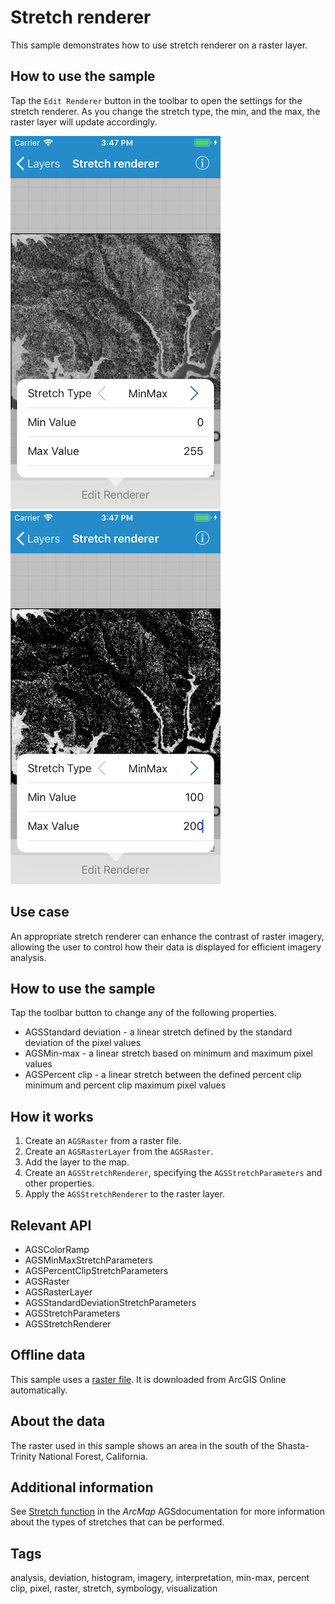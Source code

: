 # Stretch renderer

This sample demonstrates how to use stretch renderer on a raster layer.

## How to use the sample

Tap the `Edit Renderer` button in the toolbar to open the settings for the stretch renderer. As you change the stretch type, the min, and the max, the raster layer will update accordingly.

![Default stretch renderer](stretch-renderer-1.png)
![Edited stretch renderer ](stretch-renderer-2.png)


## Use case

An appropriate stretch renderer can enhance the contrast of raster imagery, allowing the user to control how their data is displayed for efficient imagery analysis.

## How to use the sample

Tap the toolbar button to change any of the following properties.

* AGSStandard deviation - a linear stretch defined by the standard deviation of the pixel values
* AGSMin-max - a linear stretch based on minimum and maximum pixel values
* AGSPercent clip - a linear stretch between the defined percent clip minimum and percent clip maximum pixel values

## How it works

1. Create an `AGSRaster` from a raster file.
2. Create an `AGSRasterLayer` from the `AGSRaster`.
3. Add the layer to the map.
4. Create an `AGSStretchRenderer`, specifying the `AGSStretchParameters` and other properties.
5. Apply the `AGSStretchRenderer` to the raster layer.

## Relevant API

* AGSColorRamp
* AGSMinMaxStretchParameters
* AGSPercentClipStretchParameters
* AGSRaster
* AGSRasterLayer
* AGSStandardDeviationStretchParameters
* AGSStretchParameters
* AGSStretchRenderer

## Offline data

This sample uses a [raster file](https://arcgisruntime.maps.arcgis.com/home/item.html?id=95392f99970d4a71bd25951beb34a508). It is downloaded from ArcGIS Online automatically.

## About the data

The raster used in this sample shows an area in the south of the Shasta-Trinity National Forest, California.

## Additional information

See [Stretch function](http://desktop.arcgis.com/en/arcmap/latest/manage-data/raster-and-images/stretch-function.htm) in the *ArcMap* AGSdocumentation for more information about the types of stretches that can be performed.

## Tags

analysis, deviation, histogram, imagery, interpretation, min-max, percent clip, pixel, raster, stretch, symbology, visualization
